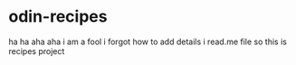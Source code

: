 # odin-recipes
ha ha aha aha i am a fool
i forgot how to add details i read.me file
so this is recipes project
